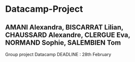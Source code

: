 # Datacamp-Project
## AMANI Alexandra, BISCARRAT Lilian, CHAUSSARD Alexandre, CLERGUE Eva, NORMAND Sophie, SALEMBIEN Tom
Group project Datacamp
DEADLINE : 28th February

